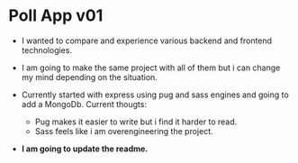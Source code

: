 # Poll App v01

- I wanted to compare and experience various backend and frontend technologies. 

- I am going to make the same project with all of them but i can change my mind depending on the situation.

- Currently started with express using pug and sass engines and going to add a MongoDb.
    Current thougts: 
    - Pug makes it easier to write but i find it harder to read.  
    - Sass feels like i am overengineering the project. 
    
- **I am going to update the readme.**
